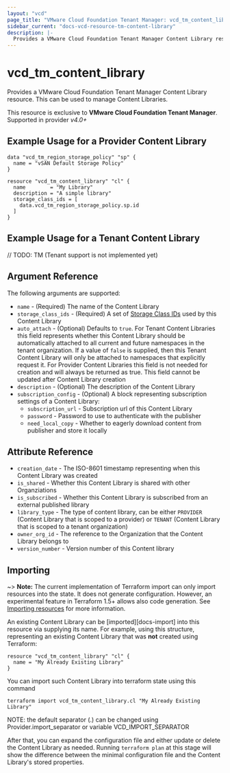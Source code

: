 ```yaml
---
layout: "vcd"
page_title: "VMware Cloud Foundation Tenant Manager: vcd_tm_content_library"
sidebar_current: "docs-vcd-resource-tm-content-library"
description: |-
  Provides a VMware Cloud Foundation Tenant Manager Content Library resource. This can be used to manage Content Libraries.
---
```


# vcd\_tm\_content\_library

Provides a VMware Cloud Foundation Tenant Manager Content Library resource. This can be used to manage Content Libraries.

This resource is exclusive to **VMware Cloud Foundation Tenant Manager**. Supported in provider *v4.0+*

## Example Usage for a Provider Content Library

```hcl
data "vcd_tm_region_storage_policy" "sp" {
  name = "vSAN Default Storage Policy"
}

resource "vcd_tm_content_library" "cl" {
  name        = "My Library"
  description = "A simple library"
  storage_class_ids = [
    data.vcd_tm_region_storage_policy.sp.id
  ]
}
```

## Example Usage for a Tenant Content Library

// TODO: TM (Tenant support is not implemented yet)

## Argument Reference

The following arguments are supported:

* `name` - (Required) The name of the Content Library
* `storage_class_ids` - (Required) A set of [Storage Class IDs](/providers/vmware/vcd/latest/docs/data-sources/tm_region_storage_policy) used by this Content Library
* `auto_attach` - (Optional) Defaults to `true`. For Tenant Content Libraries this field represents whether this Content Library should be
  automatically attached to all current and future namespaces in the tenant organization. If a value of `false` is supplied, then this
  Tenant Content Library will only be attached to namespaces that explicitly request it. For Provider Content Libraries this field is not needed
  for creation and will always be returned as true. This field cannot be updated after Content Library creation
* `description` - (Optional) The description of the Content Library
* `subscription_config` - (Optional) A block representing subscription settings of a Content Library:
  *  `subscription_url` - Subscription url of this Content Library
  *  `password` - Password to use to authenticate with the publisher
  *  `need_local_copy` - Whether to eagerly download content from publisher and store it locally

## Attribute Reference

* `creation_date` - The ISO-8601 timestamp representing when this Content Library was created
* `is_shared` - Whether this Content Library is shared with other Organziations
* `is_subscribed` - Whether this Content Library is subscribed from an external published library
* `library_type` - The type of content library, can be either `PROVIDER` (Content Library that is scoped to a provider) or 
  `TENANT` (Content Library that is scoped to a tenant organization)
* `owner_org_id` - The reference to the Organization that the Content Library belongs to
* `version_number` - Version number of this Content library 

## Importing

~> **Note:** The current implementation of Terraform import can only import resources into the state. It does not generate
configuration. However, an experimental feature in Terraform 1.5+ allows also code generation.
See [Importing resources][importing-resources] for more information.

An existing Content Library can be [imported][docs-import] into this resource via supplying its name.
For example, using this structure, representing an existing Content Library that was **not** created using Terraform:

```hcl
resource "vcd_tm_content_library" "cl" {
  name = "My Already Existing Library"
}
```

You can import such Content Library into terraform state using this command

```
terraform import vcd_tm_content_library.cl "My Already Existing Library"
```

NOTE: the default separator (.) can be changed using Provider.import_separator or variable VCD_IMPORT_SEPARATOR

After that, you can expand the configuration file and either update or delete the Content Library as needed. Running `terraform plan`
at this stage will show the difference between the minimal configuration file and the Content Library's stored properties.

[importing-resources]:https://registry.terraform.io/providers/vmware/vcd/latest/docs/guides/importing_resources